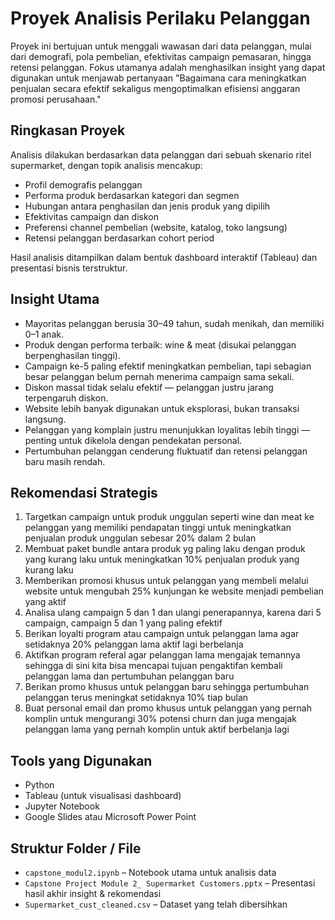 # Proyek Analisis Perilaku Pelanggan

Proyek ini bertujuan untuk menggali wawasan dari data pelanggan, mulai dari demografi, pola pembelian, efektivitas campaign pemasaran, hingga retensi pelanggan. Fokus utamanya adalah menghasilkan insight yang dapat digunakan untuk menjawab pertanyaan "Bagaimana cara meningkatkan penjualan secara efektif sekaligus mengoptimalkan efisiensi anggaran promosi perusahaan."

## Ringkasan Proyek

Analisis dilakukan berdasarkan data pelanggan dari sebuah skenario ritel supermarket, dengan topik analisis mencakup:

- Profil demografis pelanggan
- Performa produk berdasarkan kategori dan segmen
- Hubungan antara penghasilan dan jenis produk yang dipilih
- Efektivitas campaign dan diskon
- Preferensi channel pembelian (website, katalog, toko langsung)
- Retensi pelanggan berdasarkan cohort period

Hasil analisis ditampilkan dalam bentuk dashboard interaktif (Tableau) dan presentasi bisnis terstruktur.

## Insight Utama

- Mayoritas pelanggan berusia 30–49 tahun, sudah menikah, dan memiliki 0–1 anak.
- Produk dengan performa terbaik: wine & meat (disukai pelanggan berpenghasilan tinggi).
- Campaign ke-5 paling efektif meningkatkan pembelian, tapi sebagian besar pelanggan belum pernah menerima campaign sama sekali.
- Diskon massal tidak selalu efektif — pelanggan justru jarang terpengaruh diskon.
- Website lebih banyak digunakan untuk eksplorasi, bukan transaksi langsung.
- Pelanggan yang komplain justru menunjukkan loyalitas lebih tinggi — penting untuk dikelola dengan pendekatan personal.
- Pertumbuhan pelanggan cenderung fluktuatif dan retensi pelanggan baru masih rendah.

## Rekomendasi Strategis

1. Targetkan campaign untuk produk unggulan seperti wine dan meat ke pelanggan yang memiliki pendapatan tinggi untuk meningkatkan penjualan produk unggulan sebesar 20% dalam 2 bulan
2. Membuat paket bundle antara produk yg paling laku dengan produk yang kurang laku untuk meningkatkan 10% penjualan produk yang kurang laku
3. Memberikan promosi khusus untuk pelanggan yang membeli melalui website untuk mengubah 25% kunjungan ke website menjadi pembelian yang aktif
4. Analisa ulang campaign 5 dan 1 dan ulangi penerapannya, karena dari 5 campaign, campaign 5 dan 1 yang paling efektif
5. Berikan loyalti program atau campaign untuk pelanggan lama agar setidaknya 20% pelanggan lama aktif lagi berbelanja
6. Aktifkan program referal agar pelanggan lama mengajak temannya sehingga di sini kita bisa mencapai tujuan pengaktifan kembali pelanggan lama dan pertumbuhan pelanggan baru
7. Berikan promo khusus untuk pelanggan baru sehingga pertumbuhan pelanggan terus meningkat setidaknya 10% tiap bulan
8. Buat personal email dan promo khusus untuk pelanggan yang pernah komplin untuk mengurangi 30% potensi churn dan juga mengajak pelanggan lama yang pernah komplin untuk aktif berbelanja lagi

## Tools yang Digunakan

- Python
- Tableau (untuk visualisasi dashboard)
- Jupyter Notebook
- Google Slides atau Microsoft Power Point

## Struktur Folder / File

- `capstone_modul2.ipynb` – Notebook utama untuk analisis data
- `Capstone Project Module 2_ Supermarket Customers.pptx` – Presentasi hasil akhir insight & rekomendasi
- `Supermarket_cust_cleaned.csv` – Dataset yang telah dibersihkan


